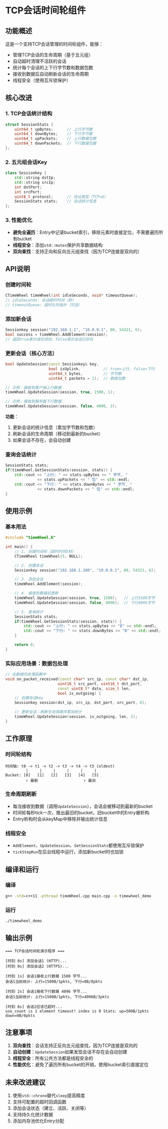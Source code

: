 # TCP会话时间轮组件

## 功能概述

这是一个支持TCP会话管理的时间轮组件，能够：
- 管理TCP会话的生命周期（基于五元组）
- 自动超时清理不活跃的会话
- 统计每个会话的上下行字节数和数据包数
- 接收到数据后自动刷新会话的生命周期
- 线程安全（使用互斥锁保护）

## 核心改进

### 1. TCP会话统计结构
```cpp
struct SessionStats {
    uint64_t upBytes;      // 上行字节数
    uint64_t downBytes;    // 下行字节数
    uint64_t upPackets;    // 上行数据包数
    uint64_t downPackets;  // 下行数据包数
};
```

### 2. 五元组会话Key
```cpp
class Sessionkey {
    std::string dstIp;
    std::string srcIp;
    int dstPort;
    int srcPort;
    uint8_t protocol;      // 协议类型（TCP=6）
    SessionStats stats;    // 会话统计信息
};
```

### 3. 性能优化
- **避免全遍历**：Entry中记录bucket索引，移除元素时直接定位，不需要遍历所有bucket
- **线程安全**：添加`std::mutex`保护共享数据结构
- **双向查找**：支持正向和反向五元组查找（因为TCP连接是双向的）

## API说明

### 创建时间轮
```cpp
CTimeWheel timeWheel(int idleSeconds, void* timeoutQueue);
// idleSeconds: 会话超时时间（秒）
// timeoutQueue: 超时队列指针（可选）
```

### 添加新会话
```cpp
Sessionkey session("192.168.1.1", "10.0.0.1", 80, 54321, 6);
bool success = timeWheel.AddElement(session);
// 返回true表示成功添加，false表示会话已存在
```

### 更新会话（核心方法）
```cpp
bool UpdateSession(const Sessionkey& key,
                   bool isUplink,          // true=上行, false=下行
                   uint64_t bytes,         // 字节数
                   uint64_t packets = 1);  // 数据包数

// 示例：接收到客户端上行数据
timeWheel.UpdateSession(session, true, 1500, 1);

// 示例：接收到服务器下行数据
timeWheel.UpdateSession(session, false, 4096, 3);
```

**功能**：
1. 更新会话的统计信息（累加字节数和包数）
2. 刷新会话的生命周期（移动到最新的bucket）
3. 如果会话不存在，会自动创建

### 查询会话统计
```cpp
SessionStats stats;
if(timeWheel.GetSessionStats(session, stats)) {
    std::cout << "上行: " << stats.upBytes << " 字节, "
              << stats.upPackets << " 包" << std::endl;
    std::cout << "下行: " << stats.downBytes << " 字节, "
              << stats.downPackets << " 包" << std::endl;
}
```

## 使用示例

### 基本用法
```cpp
#include "timeWheel.h"

int main() {
    // 1. 创建时间轮（超时时间5秒）
    CTimeWheel timeWheel(5, NULL);

    // 2. 创建会话
    Sessionkey session("192.168.1.100", "10.0.0.1", 80, 54321, 6);

    // 3. 添加会话
    timeWheel.AddElement(session);

    // 4. 接收到数据后更新
    timeWheel.UpdateSession(session, true, 1500);   // 上行1500字节
    timeWheel.UpdateSession(session, false, 4096);  // 下行4096字节

    // 5. 查询统计
    SessionStats stats;
    if(timeWheel.GetSessionStats(session, stats)) {
        std::cout << "上行: " << stats.upBytes << "B" << std::endl;
        std::cout << "下行: " << stats.downBytes << "B" << std::endl;
    }

    return 0;
}
```

### 实际应用场景：数据包处理
```cpp
// 在数据包处理函数中
void on_packet_received(const char* src_ip, const char* dst_ip,
                       uint16_t src_port, uint16_t dst_port,
                       const uint8_t* data, size_t len,
                       bool is_outgoing) {
    // 创建会话key
    Sessionkey session(dst_ip, src_ip, dst_port, src_port, 6);

    // 更新会话：刷新生命周期并累加统计
    timeWheel.UpdateSession(session, is_outgoing, len, 1);
}
```

## 工作原理

### 时间轮结构
```
时间轴: t0 -> t1 -> t2 -> t3 -> t4 -> t5 (oldest)
         |     |     |     |     |     |
Bucket: [0]   [1]   [2]   [3]   [4]   [5]
         ↑ 最新                    ↑ 最旧
```

### 生命周期刷新
- 每当接收到数据（调用`UpdateSession`），会话会被移动到最新的bucket
- 时间轮每秒tick一次，推出最旧的bucket，旧bucket中的Entry被析构
- Entry析构时会从keyMap中移除并输出统计信息

### 线程安全
- `AddElement`、`UpdateSession`、`GetSessionStats`都使用互斥锁保护
- `tickStepRun`在后台线程中运行，添加新bucket时也加锁

## 编译和运行

### 编译
```bash
g++ -std=c++11 -pthread timeWheel.cpp main.cpp -o timewheel_demo
```

### 运行
```bash
./timewheel_demo
```

## 输出示例
```
=== TCP会话时间轮演示程序 ===

[时刻 0s] 添加会话1 (HTTP)...
[时刻 0s] 添加会话2 (HTTPS)...

[时刻 1s] 会话1接收上行数据 1500 字节...
会话1当前统计: 上行=1500B/1pkts, 下行=0B/0pkts

[时刻 2s] 会话1接收下行数据 4096 字节...
会话1当前统计: 上行=1500B/1pkts, 下行=4096B/3pkts

[时刻 6s] 会话2应该已超时...
use_count is 1 element timeout! index is 0 Stats: up=500B/1pkts down=0B/0pkts
```

## 注意事项

1. **双向查找**：会话支持正反向五元组查找，因为TCP连接是双向的
2. **自动创建**：`UpdateSession`如果发现会话不存在会自动创建
3. **线程安全**：所有公共方法都是线程安全的
4. **性能优化**：避免了遍历所有bucket的开销，使用bucket索引直接定位

## 未来改进建议

1. 使用`std::chrono`替代`sleep`提高精度
2. 支持可配置的超时回调函数
3. 添加会话状态（建立、活跃、关闭等）
4. 支持持久化统计数据
5. 添加内存池优化Entry分配
